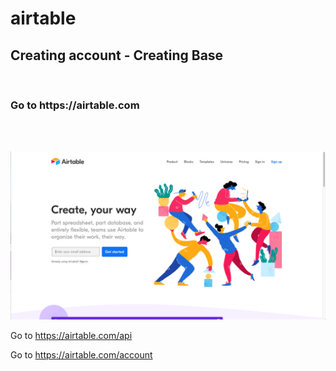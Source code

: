 # airtable

<h2>Creating account - Creating Base </h2> </br>
<h3>Go to https://airtable.com </h3>
</br>
</br>


![login screen](/images/airtable_welcome.png)

Go to https://airtable.com/api

Go to https://airtable.com/account
